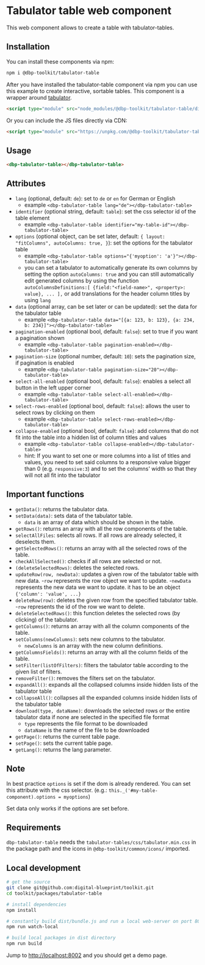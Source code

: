 # Tabulator table web component

This web component allows to create a table with tabulator-tables.

## Installation

You can install these components via npm:

```bash
npm i @dbp-toolkit/tabulator-table
```

After you have installed the tabulator-table component via npm you can use this example to create interactive, sortable tables. This component is a wrapper around [tabulator](https://github.com/olifolkerd/tabulator).

```html
<script type="module" src="node_modules/@dbp-toolkit/tabulator-table/dist/dbp-tabulator-table.js"></script>
```

Or you can include the JS files directly via CDN:

```html
<script type="module" src="https://unpkg.com/@dbp-toolkit/tabulator-table@0.0.1/dist/tabulator-table.js"></script>
```

## Usage

```html
<dbp-tabulator-table></dbp-tabulator-table>
```


## Attributes

- `lang` (optional, default: `de`): set to `de` or `en` for German or English
    - example `<dbp-tabulator-table lang="de"></dbp-tabulator-table>`
- `identifier` (optional string, default: `table`): set the css selector id of the table element
  - example `<dbp-tabulator-table identifier="my-table-id"></dbp-tabulator-table>`
- `options` (optional object, can be set later, default: `{
  layout: "fitColumns", autoColumns: true, }`): set the options for the tabulator table
  - example `<dbp-tabulator-table options="{'myoption': 'a'}"></dbp-tabulator-table>`
  - you can set a tabulator to automatically generate its own columns by setting the option `autoColumns: true`
    and you can still automatically edit generated columns by using the function ``autoColumnsDefinitions:[
    {field:"<field-name>", <property>: value},
    ...
    ],`` or add translations for the header column titles by using `lang`
- `data` (optional array, can be set later or can be updated): set the data for the tabulator table
  - example `<dbp-tabulator-table data="[{a: 123, b: 123}, {a: 234, b: 234}]"></dbp-tabulator-table>`
- `pagination-enabled` (optional bool, default: `false`): set to true if you want a pagination shown
  - example `<dbp-tabulator-table pagination-enabled></dbp-tabulator-table>`
- `pagination-size` (optional number, default: `10`): sets the pagination size, if pagination is enabled
  - example `<dbp-tabulator-table pagination-size="20"></dbp-tabulator-table>`
- `select-all-enabled` (optional bool, default: `false`): enables a select all button in the left upper corner
  - example `<dbp-tabulator-table select-all-enabled></dbp-tabulator-table>`
- `select-rows-enabled` (optional bool, default: `false`): allows the user to select rows by clicking on them
  - example `<dbp-tabulator-table select-rows-enabled></dbp-tabulator-table>`
- `collapse-enabled` (optional bool, default: `false`): add columns that do not fit into the table into a hidden list of column titles and values
  - example `<dbp-tabulator-table collapse-enabled></dbp-tabulator-table>`
  - hint: If you want to set one or more columns into a list of titles and values, you need to set said columns to a responsive value bigger 
  than 0 (e.g. `responsive:3`) and to set the columns' width so that they will not all fit into the tabulator
  
  

## Important functions
- `getData()`: returns the tabulator data.
- `setData(data)`: sets data of the tabulator table.
  - `data` is an array of data which should be shown in the table.
- `getRows()`: returns an array with all the row components of the table.
- `selectAllFiles`: selects all rows. If all rows are already selected, it deselects them.
- `getSelectedRows()`: returns an array with all the selected rows of the table.
- `checkAllSelected()`: checks if all rows are selected or not.
- `(deleteSelectedRows)`: deletes the selected rows.
- `updateRow(row, newData)`: updates a given row of the tabulator table with new data.
  -`row` represents the row object we want to update.
  -`newData` represents the new data we want to update. it has to be an object `{'column': 'value', ...}` 
- `deleteRow(row)`: deletes the given row from the specified tabulator table.
  -`row` represents the id of the row we want to delete.
- `deleteSelectedRows()`: this function deletes the selected rows (by clicking) of the tabulator.
- `getColumns()`: returns an array with all the column components of the table. 
- `setColumns(newColumns)`: sets new columns to the tabulator. 
  - `newColumns` is an array with the new column definitions.
- `getColumnsFields()`: returns an array with all the column fields of the table.
- `setFilter(listOfFilters)`: filters the tabulator table according to the given list of filters.
- `removeFilter()`: removes the filters set on the tabulator.
- `expandAll()`: expands all the collapsed columns inside hidden lists of the tabulator table
- `collapseAll()`: collapses all the expanded columns inside hidden lists of the tabulator table
- `download(type, dataName)`: downloads the selected rows or the entire tabulator data if none are selected in the specified file format
  - `type` represents the file format to be downloaded
  - `dataName` is the name of the file to be downloaded
- `getPage()`: returns the current table page.
- `setPage()`: sets the current table page.
- `getLang()`: returns the lang parameter.

## Note
In best practice `options` is set if the dom is already rendered. 
You can set this attribute with the css selector. (e.g.: `this._('#my-table-component).options = myoptions`)

Set data only works if the options are set before.

## Requirements
`dbp-tabulator-table` needs the `tabulator-tables/css/tabulator.min.css` in the package path and
the icons in `@dbp-toolkit/common/icons/` imported.

## Local development

```bash
# get the source
git clone git@github.com:digital-blueprint/toolkit.git
cd toolkit/packages/tabulator-table

# install dependencies
npm install

# constantly build dist/bundle.js and run a local web-server on port 8002 
npm run watch-local

# build local packages in dist directory
npm run build
```

Jump to <http://localhost:8002> and you should get a demo page.
